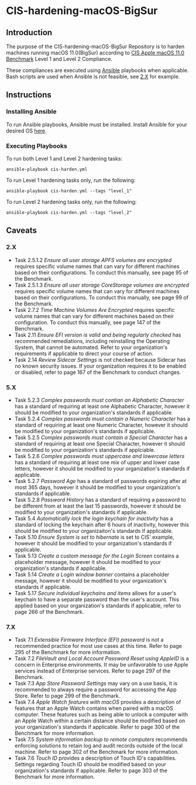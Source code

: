 # CIS-hardening-macOS-BigSur
## Introduction 
The purpose of the CIS-hardening-macOS-BigSur Repository is to harden machines running macOS 11.0(BigSur) according to [CIS Apple macOS 11.0 Benchmark](https://learn.cisecurity.org/benchmarks) Level 1 and Level 2 Compliance. 

These compliances are executed using [Ansible](https://www.ansible.com/) playbooks when applicable. Bash scripts are used when Ansible is not feasible, see [2.X](https://github.com/samtekinc/CIS-hardening-macOS-BigSur/tree/main/bash/2.X/tasks) for example.

## Instructions
### Installing Ansible 
To run Ansible playbooks, Ansible must be installed. Install Ansible for your desired OS [here](https://docs.ansible.com/ansible/latest/installation_guide/intro_installation.html#).

### Executing Playbooks 
To run both Level 1 and Level 2 hardening tasks:

`ansible-playbook cis-harden.yml`

To run Level 1 hardening tasks only, run the following:

`ansible-playbook cis-harden.yml --tags "level_1"`

To run Level 2 hardening tasks only, run the following:

`ansible-playbook cis-harden.yml --tags "level_2"`

## Caveats 
### 2.X
- Task 2.5.1.2 _Ensure all user storage APFS volumes are encrypted_ requires specific volume names that can vary for different machines based on their configurations. To conduct this manually, see page 95 of the Benchmark. 
- Task 2.5.1.3 _Ensure all user storage CoreStorage volumes are encrypted_ requires specific volume names that can vary for different machines based on their configurations. To conduct this manually, see page 99 of the Benchmark. 
- Task 2.7.2 _Time Machine Volumes Are Encrypted_ requires specific volume names that can vary for different machines based on their configuration. To conduct this manually, see page 147 of the Benchmark. 
- Task 2.11 _Ensure EFI version is valid and being regularly checked_ has recommended remediations, including reinstalling the Operating System, that cannot be automated. Refer to your organization's requirements if applicable to direct your course of action. 
- Task 2.14 _Review Sidecar Settings_ is not checked because Sidecar has no known security issues. If your organization requires it to be enabled or disabled, refer to page 167 of the Benchmark to conduct changes. 
### 5.X
- Task 5.2.3 _Complex passwords must contian an Alphabetic Character_ has a standard of requiring at least one Alphabetic Character, however it should be modified to your organization's standards if applicable. 
- Task 5.2.4 _Complex passwords must contain a Numeric Character_ has a standard of requiring at least one Numeric Character, however it should be modified to your organization's standards if applicable. 
- Task 5.2.5 _Complex passwords must contain a Special Character_ has a standard of requiring at least one Special Character, however it should be modified to your organization's standards if applciable. 
- Task 5.2.6 _Complex passwords must uppercase and lowercase letters_ has a standard of requiring at least one mix of upper and lower case letters, however it should be modified to your organization's standards if applicable. 
- Task 5.2.7 _Password Age_ has a standard of passwords expiring after at most 365 days, however it should be modified to your organization's standards if applicable.
- Task 5.2.8 _Password History_ has a standard of requiring a password to be different from at least the last 15 passwords, however it should be modified to your organization's standards if applicable. 
- Task 5.4 _Automatically lock the login keychain for inactivity_ has a standard of locking the keychain after 6 hours of inactivity, however this should be modified to your organizaiton's standards if applicable. 
- Task 5.10 _Ensure System is set to hibernate_ is set to CIS' example, however it should be modified to your organization's standards if applicable. 
- Task 5.13 _Create a custom message for the Login Screen_ contains a placeholder message, however it should be modified to your organization's standards if applicable. 
- Task 5.14 _Create a Login window banner_ contains a placeholder message, however it should be modified to your organization's standards if applicable. 
- Task 5.17 _Secure individual keychains and items_ allows for a user's keychain to have a separate password than the user's account. This applied based on your organization's standards if applicable, refer to page 266 of the Benchmark. 
### 7.X
- Task 7.1 _Extensible Firmware Interface (EFI) password_ is not a recommended practice for most use cases at this time. Refer to page 295 of the Benchmark for more information.
- Task 7.2 _FileVault and Local Account Password Reset using AppleID_ is a concern in Enterprise environments. It may be unfavorable to use Apple services instead of Enterprise services. Refer to page 297 of the Benchmark. 
- Task 7.3 _App Store Password Settings_ may vary on a use basis, it is recommended to always require a password for accessing the App Store. Refer to page 299 of the Benchmark.
- Task 7.4 _Apple Watch features with macOS_ provides a description of features that an Apple Watch contains when paired with a macOS computer. These features such as being able to unlock a computer with an Apple Watch within a certain distance should be modified based on your organization's standards if applicable. Refer to page 300 of the Benchmark for more information. 
- Task 7.5 _System information backup to remote computers_ recommends enforcing solutions to retain log and audit records outside of the local machine. Refer to page 302 of the Benchmark for more information. 
- Task 7.6 _Touch ID_ provides a description of Touch ID's capabilities. Settings regarding Touch ID should be modified based on your organization's standards if applicable. Refer to page 303 of the Benchmark for more information. 
